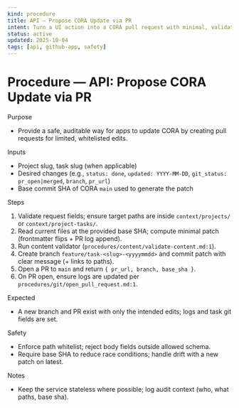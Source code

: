 ```yaml
---
kind: procedure
title: API — Propose CORA Update via PR
intent: Turn a UI action into a CORA pull request with minimal, validated content edits
status: active
updated: 2025-10-04
tags: [api, github-app, safety]
---
```


# Procedure — API: Propose CORA Update via PR

Purpose
- Provide a safe, auditable way for apps to update CORA by creating pull requests for limited, whitelisted edits.

Inputs
- Project slug, task slug (when applicable)
- Desired changes (e.g., `status: done`, `updated: YYYY-MM-DD`, `git_status: pr_open|merged`, `branch`, `pr_url`)
- Base commit SHA of CORA `main` used to generate the patch

Steps
1) Validate request fields; ensure target paths are inside `context/projects/` or `context/project-tasks/`.
2) Read current files at the provided base SHA; compute minimal patch (frontmatter flips + PR log append).
3) Run content validator (`procedures/content/validate-content.md:1`).
4) Create branch `feature/task-<slug>-<yyyymmdd>` and commit patch with clear message (+ links to paths).
5) Open a PR to `main` and return `{ pr_url, branch, base_sha }`.
6) On PR open, ensure logs are updated per `procedures/git/open_pull_request.md:1`.

Expected
- A new branch and PR exist with only the intended edits; logs and task git fields are set.

Safety
- Enforce path whitelist; reject body fields outside allowed schema.
- Require base SHA to reduce race conditions; handle drift with a new patch on latest.

Notes
- Keep the service stateless where possible; log audit context (who, what paths, base sha).


